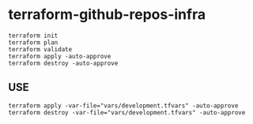 # terraform-github-repos-infra

```
terraform init
terraform plan 
terraform validate
terraform apply -auto-approve
terraform destroy -auto-approve
```

## USE
```
terraform apply -var-file="vars/development.tfvars" -auto-approve
terraform destroy -var-file="vars/development.tfvars" -auto-approve
```